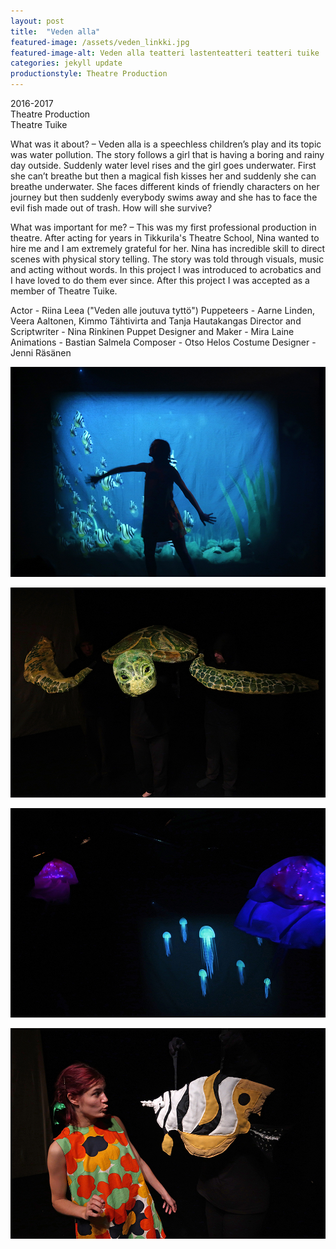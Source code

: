 ```yaml
---
layout: post
title:  "Veden alla"
featured-image: /assets/veden_linkki.jpg
featured-image-alt: Veden alla teatteri lastenteatteri teatteri tuike
categories: jekyll update
productionstyle: Theatre Production
---
```

  2016-2017  
  Theatre Production  
  Theatre Tuike  

<div class="post-text-alone">  
  What was it about? – Veden alla is a speechless children’s play and its topic was water pollution. The story follows a girl that is having a boring and rainy day outside. Suddenly water level rises and the girl goes underwater. First she can’t breathe but then a magical fish kisses her and suddenly she can breathe underwater. She faces different kinds of friendly characters on her journey but then suddenly everybody swims away and she has to face the evil fish made out of trash. How will she survive?
<p></p>  
  What was important for me? – This was my first professional production in theatre. After acting for years in Tikkurila's Theatre School, Nina wanted to hire me and I am extremely grateful for her. Nina has incredible skill to direct scenes with physical story telling. The story was told through visuals, music and acting without words. In this project I was introduced to acrobatics and I have loved to do them ever since. After this project I was accepted as a member of Theatre Tuike.
<p></p> 
</div>
  Actor - Riina Leea ("Veden alle joutuva tyttö")  
  Puppeteers - Aarne Linden, Veera Aaltonen, Kimmo Tähtivirta and Tanja Hautakangas  
  Director and Scriptwriter - Nina Rinkinen  
  Puppet Designer and Maker - Mira Laine
  Animations - Bastian Salmela  
  Composer - Otso Helos  
  Costume Designer - Jenni Räsänen  


![alt text](/assets/projects/veden1.jpg)

![alt text](/assets/projects/veden2.jpg)

![alt text](/assets/projects/veden3.jpg)

![alt text](/assets/projects/veden4.jpg)

